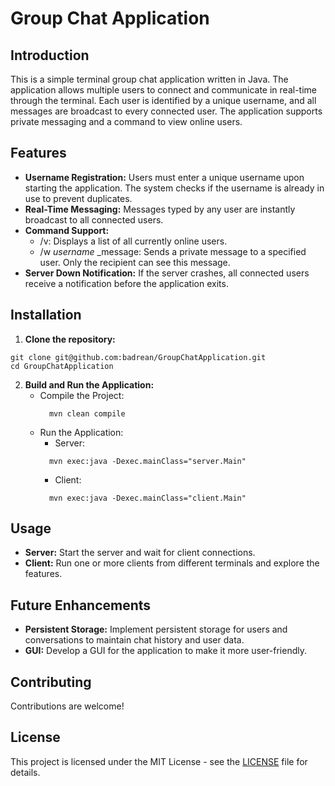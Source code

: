# Group Chat Application
## Introduction
This is a simple terminal group chat application written in Java. The application allows multiple users to connect and communicate in real-time through the terminal. Each user is identified by a unique username, and all messages are broadcast to every connected user. The application supports private messaging and a command to view online users.

## Features
* **Username Registration:** Users must enter a unique username upon starting the application. The system checks if the username is already in use to prevent duplicates.
* **Real-Time Messaging:** Messages typed by any user are instantly broadcast to all connected users.
* **Command Support:**
  * /v: Displays a list of all currently online users.
  * /w _username_ _message: Sends a private message to a specified user. Only the recipient can see this message.
* **Server Down Notification:** If the server crashes, all connected users receive a notification before the application exits.

## Installation

1. <b>Clone the repository:</b>
  ```
  git clone git@github.com:badrean/GroupChatApplication.git
  cd GroupChatApplication
  ```

2. <b>Build and Run the Application:</b>
   * Compile the Project:
     ```
       mvn clean compile
     ```
   * Run the Application:
     * Server:
     ```
       mvn exec:java -Dexec.mainClass="server.Main"
     ```
     * Client:
     ```
       mvn exec:java -Dexec.mainClass="client.Main"
     ```

## Usage
* **Server:** Start the server and wait for client connections.
* **Client:** Run one or more clients from different terminals and explore the features.

## Future Enhancements
* **Persistent Storage:** Implement persistent storage for users and conversations to maintain chat history and user data.
* **GUI:** Develop a GUI for the application to make it more user-friendly.

## Contributing
Contributions are welcome!

## License
This project is licensed under the MIT License - see the [LICENSE](https://github.com/badrean/GroupChatApplication/blob/main/LICENSE) file for details.
